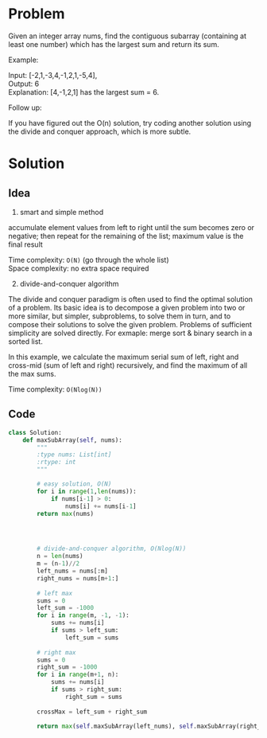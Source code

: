 # Problem

Given an integer array nums, find the contiguous subarray (containing at least one number) which has the largest sum and return its sum.

Example:

Input: [-2,1,-3,4,-1,2,1,-5,4],  
Output: 6  
Explanation: [4,-1,2,1] has the largest sum = 6.

Follow up:

If you have figured out the O(n) solution, try coding another solution using the divide and conquer approach, which is more subtle.

# Solution

## Idea

1. smart and simple method

accumulate element values from left to right until the sum becomes zero or negative; then repeat for the remaining of the list; maximum value is the final result

Time complexity: `O(N)` (go through the whole list)  
Space complexity: no extra space required

2. divide-and-conquer algorithm

The divide and conquer paradigm is often used to find the optimal solution of a problem. Its basic idea is to decompose a given problem into two or more similar, but simpler, subproblems, to solve them in turn, and to compose their solutions to solve the given problem. Problems of sufficient simplicity are solved directly. For exmaple: merge sort & binary search in a sorted list.

In this example, we calculate the maximum serial sum of left, right and cross-mid (sum of left and right) recursively, and find the maximum of all the max sums.

Time complexity: `O(Nlog(N))`

## Code

```python
class Solution:
	def maxSubArray(self, nums):
	    """
	    :type nums: List[int]
	    :rtype: int
	    """

	    # easy solution, O(N)
	    for i in range(1,len(nums)):
	        if nums[i-1] > 0:
	            nums[i] += nums[i-1]
	    return max(nums)




	    # divide-and-conquer algorithm, O(Nlog(N))
	    n = len(nums)
	    m = (n-1)//2
	    left_nums = nums[:m]
	    right_nums = nums[m+1:]
	    
	    # left max
	    sums = 0
	    left_sum = -1000
	    for i in range(m, -1, -1):
	        sums += nums[i]
	        if sums > left_sum:
	            left_sum = sums
	    
	    # right max
	    sums = 0
	    right_sum = -1000
	    for i in range(m+1, n):
	        sums += nums[i]
	        if sums > right_sum:
	            right_sum = sums
	    
	    crossMax = left_sum + right_sum
	    
	    return max(self.maxSubArray(left_nums), self.maxSubArray(right_nums), crossMax)
    
```